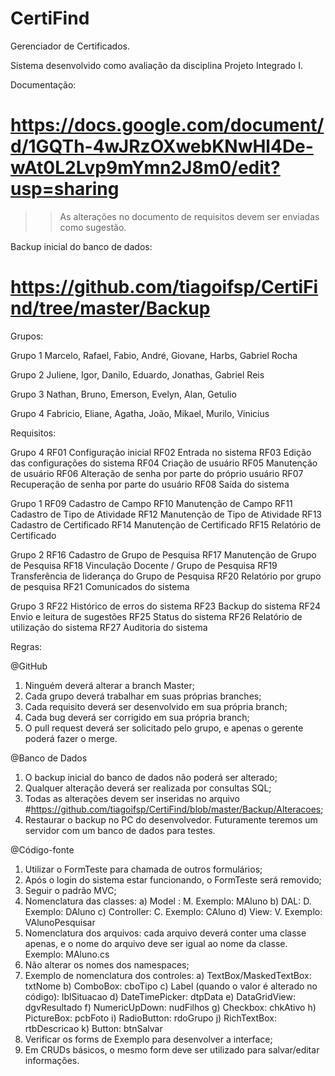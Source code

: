 # CertiFind
Gerenciador de Certificados.

Sistema desenvolvido como avaliação da disciplina Projeto Integrado I.

Documentação:
# https://docs.google.com/document/d/1GQTh-4wJRzOXwebKNwHl4De-wAt0L2Lvp9mYmn2J8m0/edit?usp=sharing
>> As alterações no documento de requisitos devem ser enviadas como sugestão.

Backup inicial do banco de dados:
# https://github.com/tiagoifsp/CertiFind/tree/master/Backup

Grupos:

Grupo 1
Marcelo, Rafael, Fabio, André, Giovane, Harbs, Gabriel Rocha

Grupo 2
Juliene, Igor, Danilo, Eduardo, Jonathas, Gabriel Reis

Grupo 3
Nathan, Bruno, Emerson, Evelyn, Alan, Getulio

Grupo 4
Fabricio, Eliane, Agatha, João, Mikael, Murilo, Vinicius

Requisitos:

Grupo 4
RF01	Configuração inicial
RF02	Entrada no sistema
RF03	Edição das configurações do sistema
RF04	Criação de usuário
RF05	Manutenção de usuário
RF06	Alteração de senha por parte do próprio usuário
RF07	Recuperação de senha por parte do usuário
RF08	Saída do sistema

Grupo 1
RF09	Cadastro de Campo
RF10	Manutenção de Campo
RF11	Cadastro de Tipo de Atividade
RF12	Manutenção de Tipo de Atividade
RF13	Cadastro de Certificado
RF14	Manutenção de Certificado
RF15	Relatório de Certificado

Grupo 2
RF16	Cadastro de Grupo de Pesquisa
RF17	Manutenção de Grupo de Pesquisa
RF18	Vinculação Docente / Grupo de Pesquisa
RF19	Transferência de liderança do Grupo de Pesquisa
RF20	Relatório por grupo de pesquisa
RF21	Comunicados do sistema

Grupo 3
RF22	Histórico de erros do sistema
RF23	Backup do sistema
RF24	Envio e leitura de sugestões
RF25	Status do sistema
RF26	Relatório de utilização do sistema
RF27	Auditoria do sistema

Regras:

@GitHub
1) Ninguém deverá alterar a branch Master;
2) Cada grupo deverá trabalhar em suas próprias branches;
3) Cada requisito deverá ser desenvolvido em sua própria branch;
4) Cada bug deverá ser corrigido em sua própria branch;
5) O pull request deverá ser solicitado pelo grupo, e apenas o gerente poderá fazer o merge.

@Banco de Dados
1) O backup inicial do banco de dados não poderá ser alterado;
2) Qualquer alteração deverá ser realizada por consultas SQL;
3) Todas as alterações devem ser inseridas no arquivo #https://github.com/tiagoifsp/CertiFind/blob/master/Backup/Alteracoes;
4) Restaurar o backup no PC do desenvolvedor. Futuramente teremos um servidor com um banco de dados para testes.

@Código-fonte
1) Utilizar o FormTeste para chamada de outros formulários;
2) Após o login do sistema estar funcionando, o FormTeste será removido;
3) Seguir o padrão MVC;
4) Nomenclatura das classes:
  a) Model : M<nomedaclasse>. Exemplo: MAluno
  b) DAL: D<nomedaclasse>. Exemplo: DAluno
  c) Controller: C<nomedaclasse>. Exemplo: CAluno
  d) View: V<nomedaclasse><funcionalidade>. Exemplo: VAlunoPesquisar
5) Nomenclatura dos arquivos: cada arquivo deverá conter uma classe apenas, e o nome do arquivo deve ser igual ao nome da classe. Exemplo: MAluno.cs
6) Não alterar os nomes dos namespaces;
7) Exemplo de nomenclatura dos controles:
  a) TextBox/MaskedTextBox: txtNome
  b) ComboBox: cboTipo
  c) Label (quando o valor é alterado no código): lblSituacao
  d) DateTimePicker: dtpData
  e) DataGridView: dgvResultado
  f) NumericUpDown: nudFilhos
  g) Checkbox: chkAtivo
  h) PictureBox: pcbFoto
  i) RadioButton: rdoGrupo
  j) RichTextBox: rtbDescricao
  k) Button: btnSalvar
8) Verificar os forms de Exemplo para desenvolver a interface;
9) Em CRUDs básicos, o mesmo form deve ser utilizado para salvar/editar informações.  
